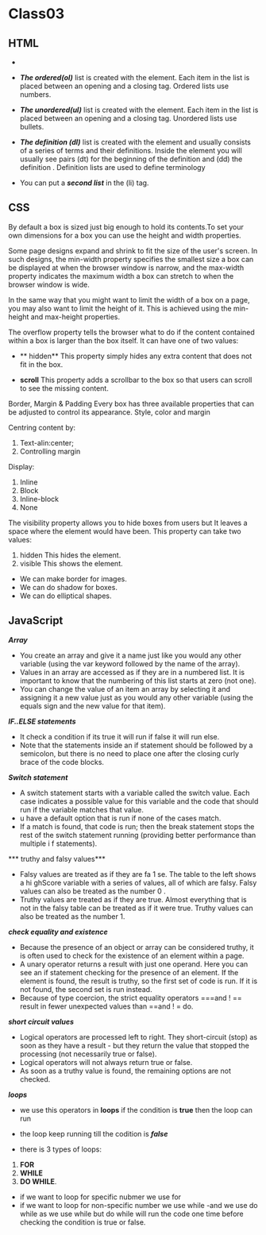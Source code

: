 # Class03

## HTML
-	
-	***The ordered(ol)*** list is created with the element. Each item in the list is placed between an opening and a closing tag.
Ordered lists use numbers.

-	***The unordered(ul)*** list is created with the element. Each item in the list is placed between an opening and a closing tag.
Unordered lists use bullets.

-	***The definition (dl)*** list is created with the element and usually consists of a series of terms and their definitions. Inside the element you will usually see pairs (dt) for the beginning of the definition  and (dd) the definition .
Definition lists are used to define terminology


-	You can put a ***second list*** in the (li) tag.

## CSS

By default a box is sized just big enough to hold its contents.To set your own dimensions for a box you can use the height and width properties.

Some page designs expand and shrink to fit the size of the user's screen. In such designs, the min-width property specifies the smallest size a box can be displayed at when the browser window is narrow, and the max-width property indicates the maximum width a box can stretch to when the browser window is wide.

In the same way that you might want to limit the width of a box on a page, you may also want to limit the height of it. This is achieved using the min-height and max-height properties.

The overflow property tells the browser what to do if the content contained within a box is larger than the box itself. It can have one of two values:

-	** hidden** This property simply hides any extra content that does not fit in the box.

-	**scroll** This property adds a scrollbar to the box so that users can scroll to see the missing content.

Border, Margin & Padding Every box has three available properties that can be adjusted to control its appearance. Style, color and margin

Centring content by:
1.	Text-alin:center;
2.	Controlling margin

Display:
1.	Inline
2.	Block
3.	Inline-block
4.	None

The visibility property allows you to hide boxes from users but It leaves a space where the element would have been. This property can take two values: 
1.	hidden This hides the element.
2.	visible This shows the element.

*	We can make border for images. 
*	We can do shadow for boxes.
*	We can do elliptical shapes.

## JavaScript 

***Array***
-	You create an array and give it a name just like you would any other variable (using the var keyword followed by the name of the array).
-	Values in an array are accessed as if they are in a numbered list. It is important to know that the numbering of this list starts at zero (not one).
-	You can change the value of an item an array by selecting it and assigning it a new value just as you would any other variable (using the equals sign and the new value for that item).

***IF..ELSE statements***
*	It check a condition if its true it will run if false it will run else.
*	Note that the statements inside an if statement should be followed by a semicolon, but there is no need to place one after the closing curly brace of the code blocks.

***Switch statement***
*	A switch statement starts with a variable called the switch value. Each case indicates a possible value for this variable and the code that should run if the variable matches that value.
*	u have a default option that is run if none of the cases match.
*	If a match is found, that code is run; then the break statement stops the rest of the switch statement running (providing better performance than multiple i f statements).

*** truthy and falsy values***
*	Falsy values are treated as if they are fa 1 se. The table to the left shows a hi ghScore variable with a series of values, all of which are falsy. Falsy values can also be treated as the number 0 .
*	Truthy values are treated as if they are true. Almost everything that is not in the falsy table can be treated as if it were true. Truthy values can also be treated as the number 1.

***check equality and existence***
*	Because the presence of an object or array can be considered truthy, it is often used to check for the existence of an element within a page.
*	A unary operator returns a result with just one operand. Here you can see an if statement checking for the presence of an element. If the element is found, the result is truthy, so the first set of code is run. If it is not found, the second set is run instead.
*	Because of type coercion, the strict equality operators ===and ! == result in fewer unexpected values than ==and ! = do.

***short circuit values***
*	Logical operators are processed left to right. They short-circuit (stop) as soon as they have a result - but they return the value that stopped the processing (not necessarily true or false).
*	Logical operators will not always return true or false.
*	As soon as a truthy value is found, the remaining options are not checked.

***loops***

*	we use this operators in **loops** if the condition is **true** then the loop can run
*	the loop keep running till the codition is ***false***


*	there is 3 types of loops:
1.	**FOR**
2.	**WHILE**
3.	**DO WHILE**.


*	if we want to loop for specific nubmer we use for
*	if we want to loop for non-specific number we use while -and we use do while as we use while but do while will run the code one time before checking the condition is true or false.


